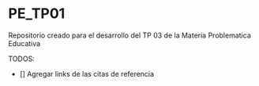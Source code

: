 # PE_TP01
Repositorio creado para el desarrollo del TP 03 de la Materia Problematica Educativa

TODOS:

- [] Agregar links de las citas de referencia
